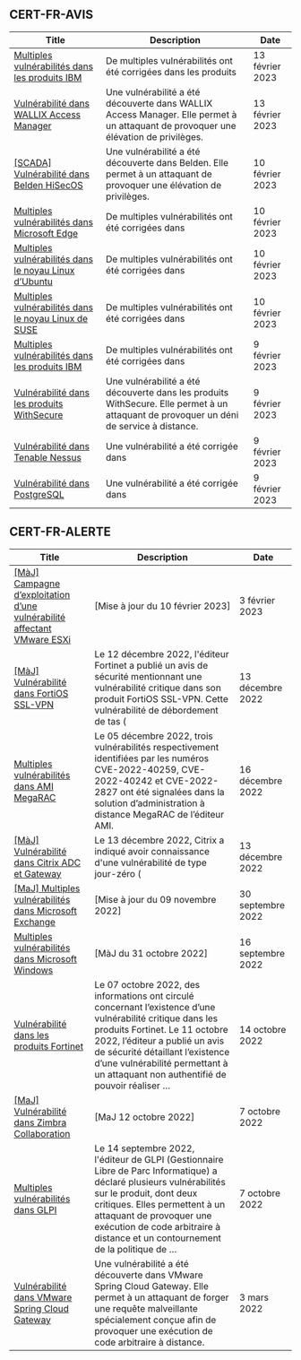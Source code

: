 
## CERT-FR-AVIS
|Title|Description|Date|
|---|---|---|
| [Multiples vulnérabilités dans les produits IBM](https://www.cert.ssi.gouv.fr/avis/CERTFR-2023-AVI-0116/) | De multiples vulnérabilités ont été corrigées dans les produits  | 13 février 2023 |
| [Vulnérabilité dans WALLIX Access Manager](https://www.cert.ssi.gouv.fr/avis/CERTFR-2023-AVI-0115/) | Une vulnérabilité a été découverte dans WALLIX Access Manager. Elle permet à un attaquant de provoquer une élévation de privilèges. | 13 février 2023 |
| [[SCADA] Vulnérabilité dans Belden HiSecOS](https://www.cert.ssi.gouv.fr/avis/CERTFR-2023-AVI-0114/) | Une vulnérabilité a été découverte dans Belden. Elle permet à un attaquant de provoquer une élévation de privilèges. | 10 février 2023 |
| [Multiples vulnérabilités dans Microsoft Edge](https://www.cert.ssi.gouv.fr/avis/CERTFR-2023-AVI-0113/) | De multiples vulnérabilités ont été corrigées dans  | 10 février 2023 |
| [Multiples vulnérabilités dans le noyau Linux d’Ubuntu](https://www.cert.ssi.gouv.fr/avis/CERTFR-2023-AVI-0112/) | De multiples vulnérabilités ont été corrigées dans  | 10 février 2023 |
| [Multiples vulnérabilités dans le noyau Linux de SUSE](https://www.cert.ssi.gouv.fr/avis/CERTFR-2023-AVI-0111/) | De multiples vulnérabilités ont été corrigées dans  | 10 février 2023 |
| [Multiples vulnérabilités dans les produits IBM](https://www.cert.ssi.gouv.fr/avis/CERTFR-2023-AVI-0110/) | De multiples vulnérabilités ont été corrigées dans  | 9 février 2023 |
| [Vulnérabilité dans les produits WithSecure](https://www.cert.ssi.gouv.fr/avis/CERTFR-2023-AVI-0109/) | Une vulnérabilité a été découverte dans les produits WithSecure. Elle permet à un attaquant de provoquer un déni de service à distance. | 9 février 2023 |
| [Vulnérabilité dans Tenable Nessus](https://www.cert.ssi.gouv.fr/avis/CERTFR-2023-AVI-0108/) | Une vulnérabilité a été corrigée dans  | 9 février 2023 |
| [Vulnérabilité dans PostgreSQL](https://www.cert.ssi.gouv.fr/avis/CERTFR-2023-AVI-0107/) | Une vulnérabilité a été corrigée dans  | 9 février 2023 |
## CERT-FR-ALERTE
|Title|Description|Date|
|---|---|---|
| [[MàJ] Campagne d’exploitation d’une vulnérabilité affectant VMware ESXi](https://www.cert.ssi.gouv.fr/alerte/CERTFR-2023-ALE-015/) | [Mise à jour du 10 février 2023] | 3 février 2023 |
| [[MàJ] Vulnérabilité dans FortiOS SSL-VPN](https://www.cert.ssi.gouv.fr/alerte/CERTFR-2022-ALE-012/) | Le 12 décembre 2022, l'éditeur Fortinet a publié un avis de sécurité mentionnant une vulnérabilité critique dans son produit FortiOS SSL-VPN. Cette vulnérabilité de débordement de tas ( | 13 décembre 2022 |
| [Multiples vulnérabilités dans AMI MegaRAC](https://www.cert.ssi.gouv.fr/alerte/CERTFR-2022-ALE-014/) | Le 05 décembre 2022, trois vulnérabilités respectivement identifiées par les numéros CVE-2022-40259, CVE-2022-40242 et CVE-2022-2827 ont été signalées dans la solution d’administration à distance MegaRAC de l’éditeur AMI. | 16 décembre 2022 |
| [[MàJ] Vulnérabilité dans Citrix ADC et Gateway](https://www.cert.ssi.gouv.fr/alerte/CERTFR-2022-ALE-013/) | Le 13 décembre 2022, Citrix a indiqué avoir connaissance d'une vulnérabilité de type jour-zéro ( | 13 décembre 2022 |
| [[MaJ] Multiples vulnérabilités dans Microsoft Exchange](https://www.cert.ssi.gouv.fr/alerte/CERTFR-2022-ALE-008/) | [Mise à jour du 09 novembre 2022] | 30 septembre 2022 |
| [Multiples vulnérabilités dans Microsoft Windows](https://www.cert.ssi.gouv.fr/alerte/CERTFR-2022-ALE-007/) | [MàJ du 31 octobre 2022] | 16 septembre 2022 |
| [Vulnérabilité dans les produits Fortinet](https://www.cert.ssi.gouv.fr/alerte/CERTFR-2022-ALE-011/) | Le 07 octobre 2022, des informations ont circulé concernant l’existence d’une vulnérabilité critique dans les produits Fortinet. Le 11 octobre 2022, l’éditeur a publié un avis de sécurité détaillant l’existence d’une vulnérabilité permettant à un attaquant non authentifié de pouvoir réaliser … | 14 octobre 2022 |
| [[MaJ] Vulnérabilité dans Zimbra Collaboration](https://www.cert.ssi.gouv.fr/alerte/CERTFR-2022-ALE-009/) | [MaJ 12 octobre 2022]  | 7 octobre 2022 |
| [Multiples vulnérabilités dans GLPI](https://www.cert.ssi.gouv.fr/alerte/CERTFR-2022-ALE-010/) | Le 14 septembre 2022, l'éditeur de GLPI (Gestionnaire Libre de Parc Informatique) a déclaré plusieurs vulnérabilités sur le produit, dont deux critiques. Elles permettent à un attaquant de provoquer une exécution de code arbitraire à distance et un contournement de la politique de … | 7 octobre 2022 |
| [Vulnérabilité dans VMware Spring Cloud Gateway](https://www.cert.ssi.gouv.fr/alerte/CERTFR-2022-ALE-002/) | Une vulnérabilité a été découverte dans VMware Spring Cloud Gateway. Elle permet à un attaquant de forger une requête malveillante spécialement conçue afin de provoquer une exécution de code arbitraire à distance. | 3 mars 2022 |
